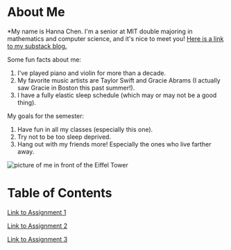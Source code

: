 # About Me
*My name is Hanna Chen. I'm a senior at MIT double majoring in mathematics and computer science, and it's nice to meet you! [Here is a link to my substack blog.](https://sleepyycat.substack.com/)

Some fun facts about me:
1. I've played piano and violin for more than a decade.
2. My favorite music artists are Taylor Swift and Gracie Abrams (I actually saw Gracie in Boston this past summer!).
3. I have a fully elastic sleep schedule (which may or may not be a good thing). 

My goals for the semester:
1. Have fun in all my classes (especially this one).
2. Try not to be too sleep deprived.
3. Hang out with my friends more! Especially the ones who live farther away.

![picture of me in front of the Eiffel Tower](assets/image.jpg)


# Table of Contents
[Link to Assignment 1](assignments/assignment1.md)

[Link to Assignment 2](assignments/assignment2.md)

[Link to Assignment 3](assignments/assignment3.md)